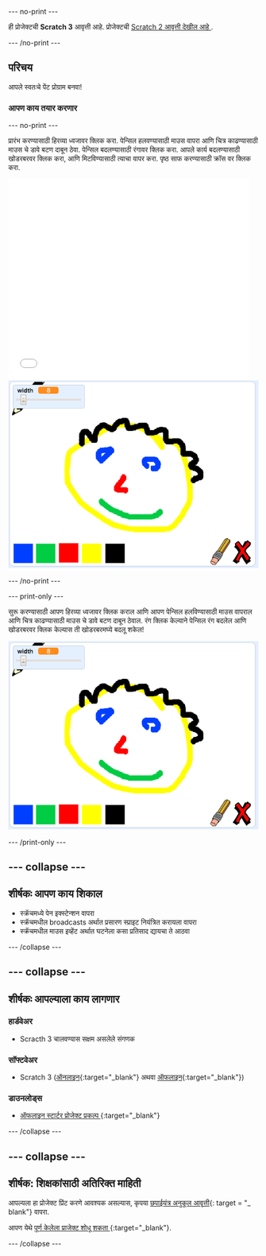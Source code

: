 \--- no-print \---

ही प्रोजेक्टची **Scratch 3** आवृत्ती आहे. प्रोजेक्टची [ Scratch 2 आवृत्ती देखील आहे ](https://projects.raspberrypi.org/en/projects/paint-box-scratch2).

\--- /no-print \---

## परिचय

आपले स्वतःचे पेंट प्रोग्राम बनवा!

### आपण काय तयार करणार

\--- no-print \---

प्रारंभ करण्यासाठी हिरव्या ध्वजावर क्लिक करा. पेन्सिल हलवण्यासाठी माउस वापरा आणि चित्र काढण्यासाठी माउस चे डावे बटण दाबून ठेवा. पेन्सिल बदलण्यासाठी रंगावर क्लिक करा. आपले कार्य बदलण्यासाठी खोडरबरवर क्लिक करा, आणि मिटविण्यासाठी त्याचा वापर करा. पृष्ठ साफ करण्यासाठी क्रॉस वर क्लिक करा.

<div class="scratch-preview">
  <iframe allowtransparency="true" width="485" height="402" src="//scratch.mit.edu/projects/embed/267243161/?autostart=false" frameborder="0" scrolling="no"></iframe>
  <img src="images/showcase.png">
</div>

\--- /no-print \---

\--- print-only \---

सुरू करण्यासाठी आपण हिरव्या ध्वजावर क्लिक कराल आणि आपण पेन्सिल हलविण्यासाठी माउस वापराल आणि चित्र काढण्यासाठी माउस चे डावे बटण दाबून ठेवाल. रंग क्लिक केल्याने पेन्सिल रंग बदलेल आणि खोडरबरवर क्लिक केल्यास ती खोडरबरमघ्ये बदलू शकेल!

![शोकेस](images/showcase.png)

\--- /print-only \---

## \--- collapse \---

## शीर्षकः आपण काय शिकाल

+ स्क्रॅचमध्ये पेन इक्स्टेन्शन वापरा
+ स्क्रॅचमधील broadcasts अर्थात प्रसारण स्प्राइट नियंत्रित करायला वापरा
+ स्क्रॅचमधील माउस इव्हेंट अर्थात घटनेला कसा प्रतिसाद द्यायचा ते आठवा

\--- /collapse \---

## \--- collapse \---

## शीर्षकः आपल्याला काय लागणार

### हार्डवेअर

+ Scracth 3 चालवण्यास सक्षम असलेले संगणक

### सॉफ्टवेअर

+ Scratch 3 ([ऑनलाइन](https://rpf.io/scratchon){:target="_blank"} अथवा [ऑफलाइन](https://rpf.io/scratchoff){:target="_blank"})

### डाउनलोड्स

+ [ ऑफलाइन स्टार्टर प्रोजेक्ट प्रकल्प ](https://rpf.io/p/en/paint-box-go) {:target="_blank"}

\--- /collapse \---

## \--- collapse \---

## शीर्षक: शिक्षकांसाठी अतिरिक्त माहिती

आपल्यला हा प्रोजेक्ट प्रिंट करणे आवश्यक असल्यास, कृपया [छपाईयंत्र अनुकूल आवृत्ती](https://projects.raspberrypi.org/en/projects/paint-box/print){: target = "_ blank"} वापरा.

आपण येथे [ पूर्ण केलेला प्राजेक्ट शोधू शकता ](https://rpf.io/p/en/paint-box-get){:target="_blank"}.

\--- /collapse \---